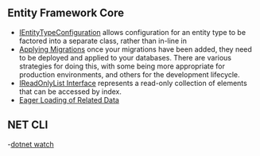 ## Entity Framework Core

- [IEntityTypeConfiguration](https://learn.microsoft.com/en-us/dotnet/api/microsoft.entityframeworkcore.ientitytypeconfiguration-1?view=efcore-7.0) allows configuration for an entity type to be factored into a separate class, rather than in-line in
- [Applying Migrations](https://learn.microsoft.com/en-us/ef/core/managing-schemas/migrations/applying?tabs=dotnet-core-cli) once your migrations have been added, they need to be deployed and applied to your databases. There are various strategies for doing this, with some being more appropriate for production environments, and others for the development lifecycle.
- [IReadOnlyList<T> Interface](https://learn.microsoft.com/en-us/dotnet/api/system.collections.generic.ireadonlylist-1?view=net-7.0) represents a read-only collection of elements that can be accessed by index.
- [Eager Loading of Related Data](https://learn.microsoft.com/en-us/ef/core/querying/related-data/eager) 

## NET CLI
-[dotnet watch](https://learn.microsoft.com/en-us/dotnet/core/tools/dotnet-watch)
